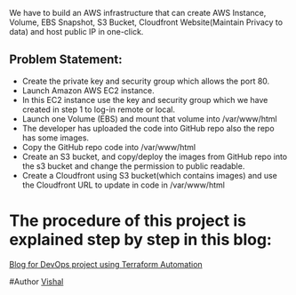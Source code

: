 We have to build an AWS infrastructure that can create AWS Instance, Volume, EBS Snapshot, S3 Bucket, Cloudfront Website(Maintain Privacy to data) and host public IP in one-click.
## Problem Statement:
- Create the private key and security group which allows the port 80.
- Launch Amazon AWS EC2 instance.
- In this EC2 instance use the key and security group which we have created in step 1 to log-in remote or local.
- Launch one Volume (EBS) and mount that volume into /var/www/html
- The developer has uploaded the code into GitHub repo also the repo has some images.
- Copy the GitHub repo code into /var/www/html
- Create an S3 bucket, and copy/deploy the images from GitHub repo into the s3 bucket and change the permission to public readable.
- Create a Cloudfront using S3 bucket(which contains images) and use the Cloudfront URL to update in code in /var/www/html
# The procedure of this project is explained step by step in this blog:
[Blog for DevOps project using Terraform Automation](https://vishal7771.hashnode.dev/devops-project-to-setup-infrastructure-on-aws-using-terraform)

#Author
[Vishal](https://github.com/VishalPraneeth)

